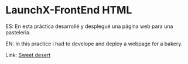 # LaunchX-FrontEnd HTML

ES: En esta práctica desarrollé y desplegué una página web para una pasteleria.<br>

EN: In this practice i had to develope and deploy a webpage for a bakery.<br>

Link: [Sweet desert](https://mariomog.github.io/sweet-desert/)
